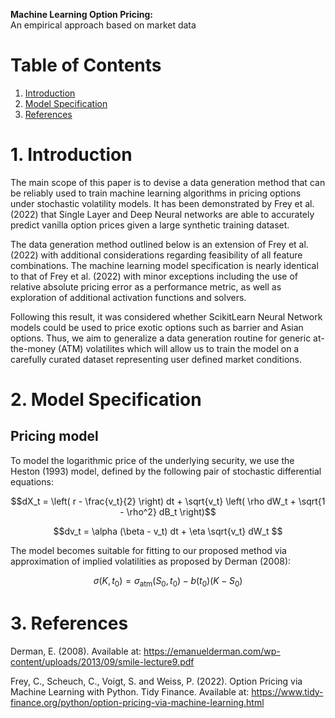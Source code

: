 **Machine Learning Option Pricing:**  
An empirical approach based on market data


# Table of Contents
1. [Introduction](#introduction)
2. [Model Specification](#model-specification)
3. [References](#references)


# 1. Introduction

The main scope of this paper is to devise a data generation method that can be reliably used to train machine learning algorithms in pricing options under stochastic volatility models. It has been demonstrated by Frey et al. (2022) that Single Layer and Deep Neural networks are able to accurately predict vanilla option prices given a large synthetic training dataset. 

The data generation method outlined below is an extension of Frey et al. (2022) with additional considerations regarding feasibility of all feature combinations. The machine learning model specification is nearly identical to that of Frey et al. (2022) with minor exceptions including the use of relative absolute pricing error as a performance metric, as well as exploration of additional activation functions and solvers.

Following this result, it was considered whether ScikitLearn Neural Network models could be used to price exotic options such as barrier and Asian options. Thus, we aim to generalize a data generation routine for generic at-the-money (ATM) volatilites which will allow us to train the model on a carefully curated dataset representing user defined market conditions.


# 2. Model Specification

## Pricing model

To model the logarithmic price of the underlying security, we use the Heston (1993) model, defined by the following pair of stochastic differential equations:

```math
dX_t = \left( r - \frac{v_t}{2} \right) dt + \sqrt{v_t} \left( \rho dW_t + \sqrt{1 - \rho^2} dB_t \right)
```

```math
dv_t = \alpha (\beta - v_t) dt + \eta \sqrt{v_t} dW_t

```

The model becomes suitable for fitting to our proposed method via approximation of implied volatilities as proposed by Derman (2008):
```math
\sigma(K, t_0) = \sigma_{\text{atm}}(S_0, t_0) - b(t_0)(K - S_0)
```

# 3. References
Derman, E. (2008). Available at: https://emanuelderman.com/wp-content/uploads/2013/09/smile-lecture9.pdf 

Frey, C., Scheuch, C., Voigt, S. and Weiss, P. (2022). Option Pricing via Machine Learning with Python. Tidy Finance. Available at: https://www.tidy-finance.org/python/option-pricing-via-machine-learning.html
